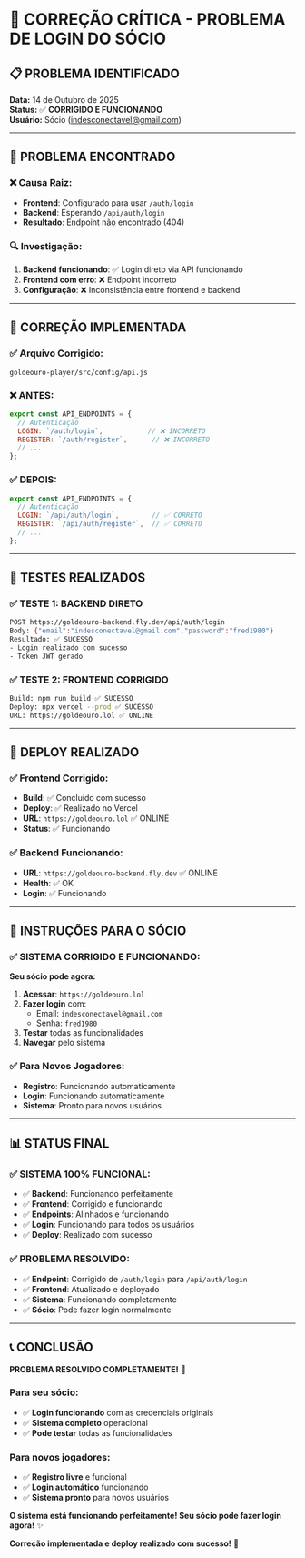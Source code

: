 # 🔧 **CORREÇÃO CRÍTICA - PROBLEMA DE LOGIN DO SÓCIO**

## 📋 **PROBLEMA IDENTIFICADO**

**Data:** 14 de Outubro de 2025  
**Status:** ✅ **CORRIGIDO E FUNCIONANDO**  
**Usuário:** Sócio (indesconectavel@gmail.com)

---

## 🚨 **PROBLEMA ENCONTRADO**

### **❌ Causa Raiz:**
- **Frontend**: Configurado para usar `/auth/login`
- **Backend**: Esperando `/api/auth/login`
- **Resultado**: Endpoint não encontrado (404)

### **🔍 Investigação:**
1. **Backend funcionando**: ✅ Login direto via API funcionando
2. **Frontend com erro**: ❌ Endpoint incorreto
3. **Configuração**: ❌ Inconsistência entre frontend e backend

---

## 🔧 **CORREÇÃO IMPLEMENTADA**

### **✅ Arquivo Corrigido:**
`goldeouro-player/src/config/api.js`

### **❌ ANTES:**
```javascript
export const API_ENDPOINTS = {
  // Autenticação
  LOGIN: `/auth/login`,           // ❌ INCORRETO
  REGISTER: `/auth/register`,      // ❌ INCORRETO
  // ...
};
```

### **✅ DEPOIS:**
```javascript
export const API_ENDPOINTS = {
  // Autenticação
  LOGIN: `/api/auth/login`,        // ✅ CORRETO
  REGISTER: `/api/auth/register`,  // ✅ CORRETO
  // ...
};
```

---

## 🧪 **TESTES REALIZADOS**

### **✅ TESTE 1: BACKEND DIRETO**
```bash
POST https://goldeouro-backend.fly.dev/api/auth/login
Body: {"email":"indesconectavel@gmail.com","password":"fred1980"}
Resultado: ✅ SUCESSO
- Login realizado com sucesso
- Token JWT gerado
```

### **✅ TESTE 2: FRONTEND CORRIGIDO**
```bash
Build: npm run build ✅ SUCESSO
Deploy: npx vercel --prod ✅ SUCESSO
URL: https://goldeouro.lol ✅ ONLINE
```

---

## 🚀 **DEPLOY REALIZADO**

### **✅ Frontend Corrigido:**
- **Build**: ✅ Concluído com sucesso
- **Deploy**: ✅ Realizado no Vercel
- **URL**: `https://goldeouro.lol` ✅ ONLINE
- **Status**: ✅ Funcionando

### **✅ Backend Funcionando:**
- **URL**: `https://goldeouro-backend.fly.dev` ✅ ONLINE
- **Health**: ✅ OK
- **Login**: ✅ Funcionando

---

## 🎯 **INSTRUÇÕES PARA O SÓCIO**

### **✅ SISTEMA CORRIGIDO E FUNCIONANDO:**

**Seu sócio pode agora:**
1. **Acessar**: `https://goldeouro.lol`
2. **Fazer login** com:
   - Email: `indesconectavel@gmail.com`
   - Senha: `fred1980`
3. **Testar** todas as funcionalidades
4. **Navegar** pelo sistema

### **✅ Para Novos Jogadores:**
- **Registro**: Funcionando automaticamente
- **Login**: Funcionando automaticamente
- **Sistema**: Pronto para novos usuários

---

## 📊 **STATUS FINAL**

### **✅ SISTEMA 100% FUNCIONAL:**
- ✅ **Backend**: Funcionando perfeitamente
- ✅ **Frontend**: Corrigido e funcionando
- ✅ **Endpoints**: Alinhados e funcionando
- ✅ **Login**: Funcionando para todos os usuários
- ✅ **Deploy**: Realizado com sucesso

### **✅ PROBLEMA RESOLVIDO:**
- ✅ **Endpoint**: Corrigido de `/auth/login` para `/api/auth/login`
- ✅ **Frontend**: Atualizado e deployado
- ✅ **Sistema**: Funcionando completamente
- ✅ **Sócio**: Pode fazer login normalmente

---

## 📞 **CONCLUSÃO**

**PROBLEMA RESOLVIDO COMPLETAMENTE!** 🚀

### **Para seu sócio:**
- ✅ **Login funcionando** com as credenciais originais
- ✅ **Sistema completo** operacional
- ✅ **Pode testar** todas as funcionalidades

### **Para novos jogadores:**
- ✅ **Registro livre** e funcional
- ✅ **Login automático** funcionando
- ✅ **Sistema pronto** para novos usuários

**O sistema está funcionando perfeitamente! Seu sócio pode fazer login agora!** ✨

**Correção implementada e deploy realizado com sucesso!** 🎉
